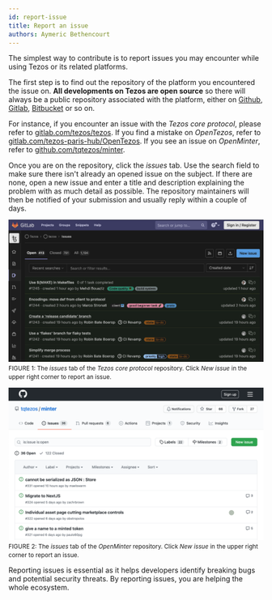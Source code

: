 ```yaml
---
id: report-issue
title: Report an issue
authors: Aymeric Bethencourt
---
```


The simplest way to contribute is to report issues you may encounter while using Tezos or its related platforms. 

The first step is to find out the repository of the platform you encountered the issue on. **All developments on Tezos are open source** so there will always be a public repository associated with the platform, either on [Github](https://github.com), [Gitlab](https://gitlab.com), [Bitbucket](https://bitbucket.com) or so on.

For instance, if you encounter an issue with the _Tezos core protocol_, please refer to [gitlab.com/tezos/tezos](https://gitlab.com/tezos/tezos). If you find a mistake on _OpenTezos_, refer to [gitlab.com/tezos-paris-hub/OpenTezos](https://gitlab.com/tezos-paris-hub/OpenTezos). If you see an issue on _OpenMinter_, refer to [github.com/tqtezos/minter](https://github.com/tqtezos/minter).

Once you are on the repository, click the _issues_ tab. Use the search field to make sure there isn't already an opened issue on the subject. If there are none, open a new issue and enter a title and description explaining the problem with as much detail as possible. The repository maintainers will then be notified of your submission and usually reply within a couple of days.

![](../../static/img/contribute/gitlab-tezos.png)
<small className="figure">FIGURE 1: The _issues_ tab of the _Tezos core protocol_ repository. Click _New issue_ in the upper right corner to report an issue.</small>

![](../../static/img/contribute/github-minter.png)
<small className="figure">FIGURE 2: The _issues_ tab of the _OpenMinter_ repository. Click _New issue_ in the upper right corner to report an issue.</small>

Reporting issues is essential as it helps developers identify breaking bugs and potential security threats. By reporting issues, you are helping the whole ecosystem.